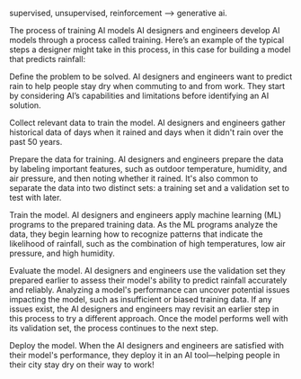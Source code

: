 supervised, unsupervised, reinforcement --> generative ai.

The process of training AI models
AI designers and engineers develop AI models through a process called training. Here’s an example of the typical steps a designer might take in this process, in this case for building a model that predicts rainfall:

Define the problem to be solved. 
AI designers and engineers want to predict rain to help people stay dry when commuting to and from work. They start by considering AI’s capabilities and limitations before identifying an AI solution.

Collect relevant data to train the model. 
AI designers and engineers gather historical data of days when it rained and days when it didn't rain over the past 50 years.

Prepare the data for training. 
AI designers and engineers prepare the data by labeling important features, such as outdoor temperature, humidity, and air pressure, and then noting whether it rained. It's also common to separate the data into two distinct sets: a training set and a validation set to test with later.

Train the model. 
AI designers and engineers apply machine learning (ML) programs to the prepared training data. As the ML programs analyze the data, they begin learning how to recognize patterns that indicate the likelihood of rainfall, such as the combination of high temperatures, low air pressure, and high humidity.

Evaluate the model. 
AI designers and engineers use the validation set they prepared earlier to assess their model's ability to predict rainfall accurately and reliably. Analyzing a model's performance can uncover potential issues impacting the model, such as insufficient or biased training data. If any issues exist, the AI designers and engineers may revisit an earlier step in this process to try a different approach. Once the model performs well with its validation set, the process continues to the next step.

Deploy the model. 
When the AI designers and engineers are satisfied with their model's performance, they deploy it in an AI tool—helping people in their city stay dry on their way to work!
